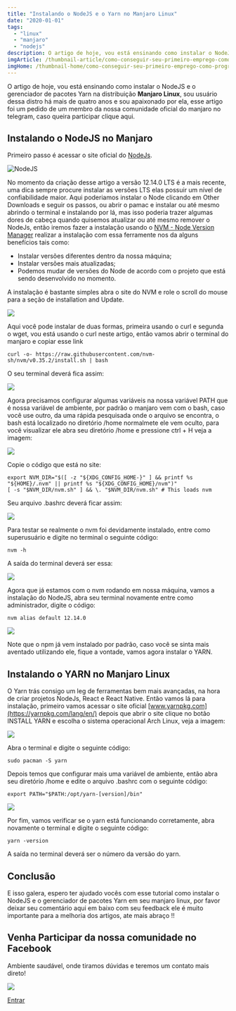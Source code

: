 ```yaml
---
title: "Instalando o NodeJS e o Yarn no Manjaro Linux"
date: "2020-01-01"
tags: 
  - "linux"
  - "manjaro"
  - "nodejs"
description: O artigo de hoje, vou está ensinando como instalar o NodeJS e o gerenciador de pacotes Yarn na distribuição Manjaro Linux, sou usuário dessa distro há mais de quatro anos e sou apaixonado por ela, esse artigo foi um pedido de um membro da nossa comunidade oficial do manjaro no telegram, caso queira participar clique aqui.
imgArticle: /thumbnail-article/como-conseguir-seu-primeiro-emprego-como-programador.png
imgHome: /thumbnail-home/como-conseguir-seu-primeiro-emprego-como-programador.png
---
```


O artigo de hoje, vou está ensinando como instalar o NodeJS e o gerenciador de pacotes Yarn na distribuição **Manjaro Linux**, sou usuário dessa distro há mais de quatro anos e sou apaixonado por ela, esse artigo foi um pedido de um membro da nossa comunidade oficial do manjaro no telegram, caso queira participar clique aqui.

## Instalando o NodeJS no Manjaro

Primeiro passo é acessar o site oficial do [NodeJs](https://nodejs.org/en/).

![NodeJS](/uploads/2019/12/Site-nodejs-1024x614.png)

No momento da criação desse artigo a versão 12.14.0 LTS é a mais recente, uma dica sempre procure instalar as versões LTS elas possuir um nível de confiabilidade maior. Aqui poderiamos instalar o Node clicando em Other Downloads e seguir os passos, ou abrir o pamac e instalar ou até mesmo abrindo o terminal e instalando por lá, mas isso poderia trazer algumas dores de cabeça quando quisemos atualizar ou até mesmo remover o NodeJs, então iremos fazer a instalação usando o [NVM - Node Version Manager](https://github.com/nvm-sh/nvm) realizar a instalação com essa ferramente nos da alguns benefícios tais como:

- Instalar versões diferentes dentro da nossa máquina;
- Instalar versões mais atualizadas;
- Podemos mudar de versões do Node de acordo com o projeto que está sendo desenvolvido no momento.

A instalação é bastante simples abra o site do NVM e role o scroll do mouse para a seção de installation and Update.

![](/uploads/2019/12/instalação-nvm.png)

Aqui você pode instalar de duas formas, primeira usando o curl e segunda o wget, vou está usando o curl neste artigo, então vamos abrir o terminal do manjaro e copiar esse link

```
curl -o- https://raw.githubusercontent.com/nvm-sh/nvm/v0.35.2/install.sh | bash
```

O seu terminal deverá fica assim:

![](/uploads/2019/12/instalando-nvm-vias-terminal-1024x437.jpg)

Agora precisamos configurar algumas variáveis na nossa variável PATH que é nossa variável de ambiente, por padrão o manjaro vem com o bash, caso você use outro, da uma rápida pesquisada onde o arquivo se encontra, o bash está localizado no diretório /home normalmete ele vem oculto, para você visualizar ele abra seu diretório /home e pressione ctrl + H veja a imagem:

![](/uploads/2019/12/variavel-bash-1024x544.png)

Copie o código que está no site:

```
export NVM_DIR="$([ -z "${XDG_CONFIG_HOME-}" ] && printf %s "${HOME}/.nvm" || printf %s "${XDG_CONFIG_HOME}/nvm")"
[ -s "$NVM_DIR/nvm.sh" ] && \. "$NVM_DIR/nvm.sh" # This loads nvm
```

Seu arquivo .bashrc deverá ficar assim:

![](/uploads/2019/12/bashrc-1024x484.png)

Para testar se realmente o nvm foi devidamente instalado, entre como superusuário e digite no terminal o seguinte código:

```
nvm -h
```

A saída do terminal deverá ser essa:

![](/uploads/2019/12/nvm-rodando-1024x594.jpg)

Agora que já estamos com o nvm rodando em nossa máquina, vamos a instalação do NodeJS, abra seu terminal novamente entre como administrador, digite o código:

```
nvm alias default 12.14.0
```

![](/uploads/2019/12/nodejs-instalado-1024x595.jpg)

Note que o npm já vem instalado por padrão, caso você se sinta mais aventado utilizando ele, fique a vontade, vamos agora instalar o YARN.

## Instalando o YARN no Manjaro Linux

O Yarn trás consigo um leg de ferramentas bem mais avançadas, na hora de criar projetos NodeJs, React e React Native. Então vamos lá para instalação, primeiro vamos acessar o site oficial [www.yarnpkg.com](https://yarnpkg.com/lang/en/) depois que abrir o site clique no botão INSTALL YARN e escolha o sistema operacional Arch Linux, veja a imagem:

![](/uploads/2019/12/escolha-arth.png)

Abra o terminal e digite o seguinte código:

```
sudo pacman -S yarn
```

Depois temos que configurar mais uma variável de ambiente, então abra seu diretório /home e edite o arquivo .bashrc com o seguinte código:

```
export PATH="$PATH:/opt/yarn-[version]/bin"
```

![](/uploads/2019/12/variavel-de-yarn-1024x485.png)

Por fim, vamos verificar se o yarn está funcionando corretamente, abra novamente o terminal e digite o seguinte código:

```
yarn -version
```

A saída no terminal deverá ser o número da versão do yarn.

## Conclusão

E isso galera, espero ter ajudado vocês com esse tutorial como instalar o NodeJS e o gerenciador de pacotes Yarn em seu manjaro linux, por favor deixar seu comentário aqui em baixo com seu feedback ele é muito importante para a melhoria dos artigos, ate mais abraço !!

## Venha Participar da nossa comunidade no Facebook

Ambiente saudável, onde tiramos dúvidas e teremos um contato mais direto!

![](/uploads/2020/01/Facebook-150x150.png)

[Entrar](https://web.facebook.com/groups/469979653689791/?ref=bookmarks)
